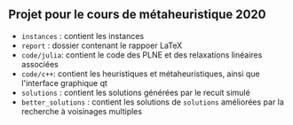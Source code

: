 ## Projet pour le cours de métaheuristique 2020

- `instances` : contient les instances
- `report` : dossier contenant le rappoer LaTeX
- `code/julia`: contient le code des PLNE et des relaxations linéaires associées
- `code/c++`: contient les heuristiques et métaheuristiques, ainsi que l'interface graphique qt
- `solutions` : contient les solutions générées par le recuit simulé
- `better_solutions` : contient les solutions de `solutions` améliorées par la recherche à voisinages multiples